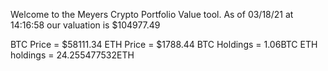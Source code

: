 Welcome to the Meyers Crypto Portfolio Value tool. 
As of 03/18/21 at 14:16:58 our valuation is $104977.49 

BTC Price = $58111.34
 ETH Price = $1788.44
BTC Holdings = 1.06BTC
 ETH holdings = 24.255477532ETH 

